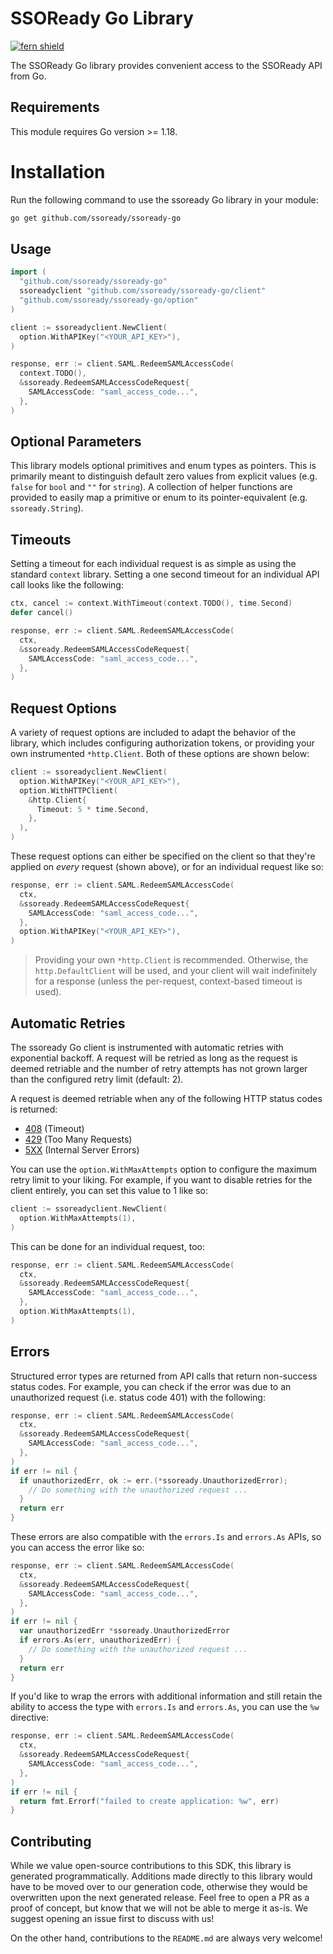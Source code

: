 # SSOReady Go Library

[![fern shield](https://img.shields.io/badge/%F0%9F%8C%BF-SDK%20generated%20by%20Fern-brightgreen)](https://github.com/fern-api/fern)

The SSOReady Go library provides convenient access to the SSOReady API from Go.

## Requirements

This module requires Go version >= 1.18.

# Installation

Run the following command to use the ssoready Go library in your module:

```sh
go get github.com/ssoready/ssoready-go
```

## Usage

```go
import (
  "github.com/ssoready/ssoready-go"
  ssoreadyclient "github.com/ssoready/ssoready-go/client"
  "github.com/ssoready/ssoready-go/option"
)

client := ssoreadyclient.NewClient(
  option.WithAPIKey("<YOUR_API_KEY>"),
)

response, err := client.SAML.RedeemSAMLAccessCode(
  context.TODO(),
  &ssoready.RedeemSAMLAccessCodeRequest{
    SAMLAccessCode: "saml_access_code...",
  },
)
```

## Optional Parameters

This library models optional primitives and enum types as pointers. This is primarily meant to distinguish
default zero values from explicit values (e.g. `false` for `bool` and `""` for `string`). A collection of
helper functions are provided to easily map a primitive or enum to its pointer-equivalent (e.g. `ssoready.String`).

## Timeouts

Setting a timeout for each individual request is as simple as using the standard `context` library. Setting
a one second timeout for an individual API call looks like the following:

```go
ctx, cancel := context.WithTimeout(context.TODO(), time.Second)
defer cancel()

response, err := client.SAML.RedeemSAMLAccessCode(
  ctx,
  &ssoready.RedeemSAMLAccessCodeRequest{
    SAMLAccessCode: "saml_access_code...",
  },
)
```

## Request Options

A variety of request options are included to adapt the behavior of the library, which includes
configuring authorization tokens, or providing your own instrumented `*http.Client`. Both of
these options are shown below:

```go
client := ssoreadyclient.NewClient(
  option.WithAPIKey("<YOUR_API_KEY>"),
  option.WithHTTPClient(
    &http.Client{
      Timeout: 5 * time.Second,
    },
  ),
)
```

These request options can either be specified on the client so that they're applied on _every_
request (shown above), or for an individual request like so:

```go
response, err := client.SAML.RedeemSAMLAccessCode(
  ctx,
  &ssoready.RedeemSAMLAccessCodeRequest{
    SAMLAccessCode: "saml_access_code...",
  },
  option.WithAPIKey("<YOUR_API_KEY>"),
)
```

> Providing your own `*http.Client` is recommended. Otherwise, the `http.DefaultClient` will be used,
> and your client will wait indefinitely for a response (unless the per-request, context-based timeout
> is used).

## Automatic Retries

The ssoready Go client is instrumented with automatic retries with exponential backoff. A request will be
retried as long as the request is deemed retriable and the number of retry attempts has not grown larger
than the configured retry limit (default: 2).

A request is deemed retriable when any of the following HTTP status codes is returned:

- [408](https://developer.mozilla.org/en-US/docs/Web/HTTP/Status/408) (Timeout)
- [429](https://developer.mozilla.org/en-US/docs/Web/HTTP/Status/429) (Too Many Requests)
- [5XX](https://developer.mozilla.org/en-US/docs/Web/HTTP/Status/500) (Internal Server Errors)

You can use the `option.WithMaxAttempts` option to configure the maximum retry limit to
your liking. For example, if you want to disable retries for the client entirely, you can
set this value to 1 like so:

```go
client := ssoreadyclient.NewClient(
  option.WithMaxAttempts(1),
)
```

This can be done for an individual request, too:

```go
response, err := client.SAML.RedeemSAMLAccessCode(
  ctx,
  &ssoready.RedeemSAMLAccessCodeRequest{
    SAMLAccessCode: "saml_access_code...",
  },
  option.WithMaxAttempts(1),
)
```

## Errors

Structured error types are returned from API calls that return non-success status codes. For example,
you can check if the error was due to an unauthorized request (i.e. status code 401) with the following:

```go
response, err := client.SAML.RedeemSAMLAccessCode(
  ctx,
  &ssoready.RedeemSAMLAccessCodeRequest{
    SAMLAccessCode: "saml_access_code...",
  },
)
if err != nil {
  if unauthorizedErr, ok := err.(*ssoready.UnauthorizedError);
    // Do something with the unauthorized request ...
  }
  return err
}
```

These errors are also compatible with the `errors.Is` and `errors.As` APIs, so you can access the error
like so:

```go
response, err := client.SAML.RedeemSAMLAccessCode(
  ctx,
  &ssoready.RedeemSAMLAccessCodeRequest{
    SAMLAccessCode: "saml_access_code...",
  },
)
if err != nil {
  var unauthorizedErr *ssoready.UnauthorizedError
  if errors.As(err, unauthorizedErr) {
    // Do something with the unauthorized request ...
  }
  return err
}
```

If you'd like to wrap the errors with additional information and still retain the ability
to access the type with `errors.Is` and `errors.As`, you can use the `%w` directive:

```go
response, err := client.SAML.RedeemSAMLAccessCode(
  ctx,
  &ssoready.RedeemSAMLAccessCodeRequest{
    SAMLAccessCode: "saml_access_code...",
  },
)
if err != nil {
  return fmt.Errorf("failed to create application: %w", err)
}
```

## Contributing

While we value open-source contributions to this SDK, this library is generated programmatically.
Additions made directly to this library would have to be moved over to our generation code,
otherwise they would be overwritten upon the next generated release. Feel free to open a PR as
a proof of concept, but know that we will not be able to merge it as-is. We suggest opening
an issue first to discuss with us!

On the other hand, contributions to the `README.md` are always very welcome!
